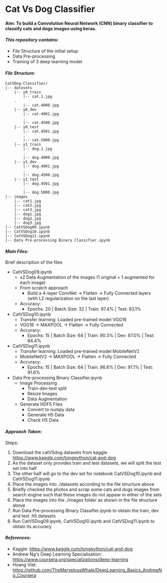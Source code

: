 # Cat Vs Dog Classifier

#### Aim: To build a Convolution Neural Network (CNN) binary classifier to classify cats and dogs images using keras.

#### _This repository contains:_
  - File Structure of the initial setup
  - Data Pre-processing
  - Training of 3 deep learning model

#### _File Structure:_
```
CatVDog-Classifier/
|-- datasets
    |-- y0_train
        |-- cat.1.jpg
	.
        |-- cat.4000.jpg
    |-- y0_dev
        |-- cat.4001.jpg
        .
        |-- cat.4500.jpg
    |-- y0_test
        |-- cat.4501.jpg
        .
        |-- cat.5000.jpg
    |-- y1_train
        |-- dog.1.jpg
        .
        |-- dog.4000.jpg
    |-- y1_dev
        |-- dog.4001.jpg
        .
        |-- dog.4500.jpg
    |-- y1_test
        |-- dog.4501.jpg
        .
        |-- dog.5000.jpg
|-- images
    |-- cat1.jpg
    |-- cat2.jpg
    |-- cat3.jpg
    |-- dog1.jpg
    |-- dog2.jpg
    |-- dog3.jpg
|-- CatVSDog09.ipynb
|-- CatVSDog10.ipynb
|-- CatVSDog11.ipynb
|-- Data Pre-processing Binary Classifier.ipynb
```
#### _Main Files:_
Brief description of the files
  - CatVSDog09.ipynb
	- x2 Data Augmentation of the images (1 original + 1 augmented for each image)
	- From scratch approach
    	- Build a 4-layer ConvNet -> Flatten -> Fully Connected layers (with L2 regularization on the last layer)
	- Accuracy:
		- Epochs: 20 | Batch Size: 32 | Train: 97.4% | Test: 83.1%
  - CatVSDog10.ipynb
	- Transfer learning: Loaded pre-trained model VGG16
	- VGG16 -> MAXPOOL -> Flatten -> Fully Connected
	- Accuracy:
		- Epochs: 15 | Batch Size: 64 | Train: 90.3% | Dev: 87.0% | Test: 84.4%
  - CatVSDog11.ipynb
	- Transfer learning: Loaded pre-trained model MobileNetV2
	- MobileNetV2 -> MAXPOOL -> Flatten -> Fully Connected
	- Accuracy:
		- Epochs: 15 | Batch Size: 64 | Train: 96.8% | Dev: 91.1% | Test: 91.6%
  - Data Pre-processing Binary Classifier.ipynb
	- Image Processing
        - Train-dev-test split
        - Resize Images
        - Data Augmentation
	- Generate HDF5 Files    
        - Convert to numpy data
        - Generate H5 Data
        - Check H5 Data
		
#### _Approach Taken:_
Steps:
1. Download the catVSdog datasets from kaggle https://www.kaggle.com/tongpython/cat-and-dog
2. As the dataset only provides train and test datasets, we will split the test set into half
3. The other half will go to the dev set for notebook CatVSDog10.ipynb and CatVSDog11.ipynb
4. Place the images into ./datasets according to the file structure above
5. Briefly checked the photos and scrap some cats and dogs images from search engine such that these images do not appear in either of the sets
6. Place the images into the ./images folder as shown in the file structure above
7. Run Data Pre-processing Binary Classifier.ipynb to obtain the train, dev and test .h5 datasets
8. Run CatVSDog09.ipynb, CatVSDog10.ipynb and CatVSDog11.ipynb to obtain its accuracy
	
#### _References:_
- Kaggle: https://www.kaggle.com/tongpython/cat-and-dog
- Andrew Ng's Deep Learning Specialisation: https://www.coursera.org/specializations/deep-learning
- Hoang Viet: https://github.com/TheMarvelousWhale/DeepLearning_Basics_AndrewNg_Coursera
